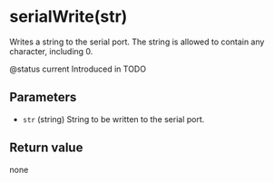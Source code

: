 # serialWrite\(str\)

Writes a string to the serial port. The string is allowed to contain any character, including 0.

@status current Introduced in TODO

## Parameters

* `str` \(string\) String to be written to the serial port.

## Return value

none

